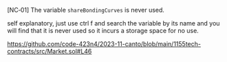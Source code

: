 [NC‑01] The variable `shareBondingCurves` is never used.

self explanatory, just use ctrl f and search the variable by its name and you will find that it is never used so it incurs a storage space for no use.

https://github.com/code-423n4/2023-11-canto/blob/main/1155tech-contracts/src/Market.sol#L46
